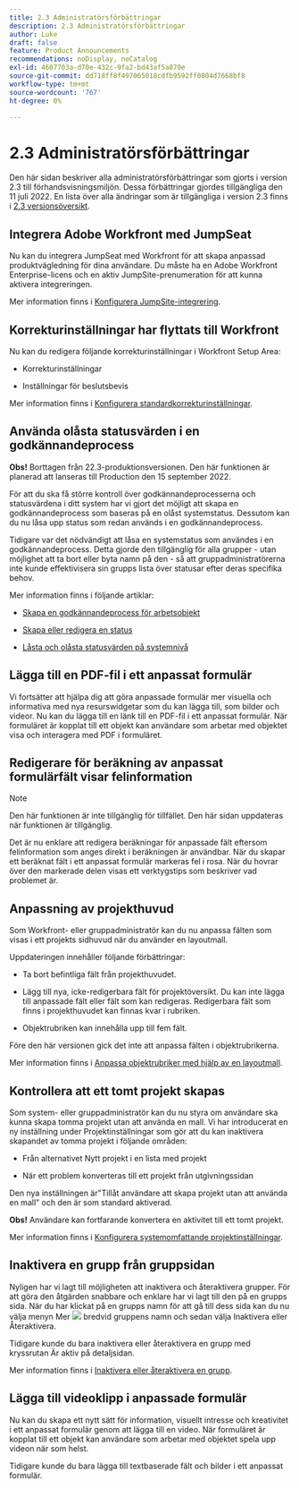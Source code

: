 ```yaml
---
title: 2.3 Administratörsförbättringar
description: 2.3 Administratörsförbättringar
author: Luke
draft: false
feature: Product Announcements
recommendations: noDisplay, noCatalog
exl-id: 4607703a-d70e-432c-9fa2-bd43af5a870e
source-git-commit: dd718ff8f497065018cdfb9592ff0804d7668bf8
workflow-type: tm+mt
source-wordcount: '767'
ht-degree: 0%

---
```


# 2.3 Administratörsförbättringar

Den här sidan beskriver alla administratörsförbättringar som gjorts i version 2.3 till förhandsvisningsmiljön. Dessa förbättringar gjordes tillgängliga den 11 juli 2022. En lista över alla ändringar som är tillgängliga i version 2.3 finns i [2.3 versionsöversikt](/help/quicksilver/product-announcements/product-releases/22.3-release-activity/22-3-release-overview.md).

## Integrera Adobe Workfront med JumpSeat

Nu kan du integrera JumpSeat med Workfront för att skapa anpassad produktvägledning för dina användare. Du måste ha en Adobe Workfront Enterprise-licens och en aktiv JumpSite-prenumeration för att kunna aktivera integreringen.

Mer information finns i [Konfigurera JumpSite-integrering](/help/quicksilver/administration-and-setup/configure-integrations/configure-jumpseat.md).

## Korrekturinställningar har flyttats till Workfront

Nu kan du redigera följande korrekturinställningar i Workfront Setup Area:

* Korrekturinställningar

* Inställningar för beslutsbevis

Mer information finns i [Konfigurera standardkorrekturinställningar](/help/quicksilver/administration-and-setup/manage-workfront/configure-proofing/configure-default-proof-settings.md).

## Använda olåsta statusvärden i en godkännandeprocess

**Obs!** Borttagen från 22.3-produktionsversionen. Den här funktionen är planerad att lanseras till Production den 15 september 2022.

För att du ska få större kontroll över godkännandeprocesserna och statusvärdena i ditt system har vi gjort det möjligt att skapa en godkännandeprocess som baseras på en olåst systemstatus. Dessutom kan du nu låsa upp status som redan används i en godkännandeprocess.

Tidigare var det nödvändigt att låsa en systemstatus som användes i en godkännandeprocess. Detta gjorde den tillgänglig för alla grupper - utan möjlighet att ta bort eller byta namn på den - så att gruppadministratörerna inte kunde effektivisera sin grupps lista över statusar efter deras specifika behov.

Mer information finns i följande artiklar:

* [Skapa en godkännandeprocess för arbetsobjekt](/help/quicksilver/administration-and-setup/customize-workfront/configure-approval-milestone-processes/create-approval-processes.md)

* [Skapa eller redigera en status](/help/quicksilver/administration-and-setup/customize-workfront/creating-custom-status-and-priority-labels/create-or-edit-a-status.md)

* [Låsta och olåsta statusvärden på systemnivå](/help/quicksilver/administration-and-setup/customize-workfront/creating-custom-status-and-priority-labels/lock-or-unlock-a-custom-system-level-status.md)


## Lägga till en PDF-fil i ett anpassat formulär

Vi fortsätter att hjälpa dig att göra anpassade formulär mer visuella och informativa med nya resurswidgetar som du kan lägga till, som bilder och videor. Nu kan du lägga till en länk till en PDF-fil i ett anpassat formulär. När formuläret är kopplat till ett objekt kan användare som arbetar med objektet visa och interagera med PDF i formuläret.

## Redigerare för beräkning av anpassat formulärfält visar felinformation

>[!NOTE]
>
>Den här funktionen är inte tillgänglig för tillfället. Den här sidan uppdateras när funktionen är tillgänglig.

Det är nu enklare att redigera beräkningar för anpassade fält eftersom felinformation som anges direkt i beräkningen är användbar. När du skapar ett beräknat fält i ett anpassat formulär markeras fel i rosa. När du hovrar över den markerade delen visas ett verktygstips som beskriver vad problemet är.

## Anpassning av projekthuvud

Som Workfront- eller gruppadministratör kan du nu anpassa fälten som visas i ett projekts sidhuvud när du använder en layoutmall.

Uppdateringen innehåller följande förbättringar:

* Ta bort befintliga fält från projekthuvudet.

* Lägg till nya, icke-redigerbara fält för projektöversikt. Du kan inte lägga till anpassade fält eller fält som kan redigeras. Redigerbara fält som finns i projekthuvudet kan finnas kvar i rubriken.

* Objektrubriken kan innehålla upp till fem fält.


Före den här versionen gick det inte att anpassa fälten i objektrubrikerna.

Mer information finns i [Anpassa objektrubriker med hjälp av en layoutmall](/help/quicksilver/administration-and-setup/customize-workfront/use-layout-templates/customize-object-headers.md).

## Kontrollera att ett tomt projekt skapas

Som system- eller gruppadministratör kan du nu styra om användare ska kunna skapa tomma projekt utan att använda en mall. Vi har introducerat en ny inställning under Projektinställningar som gör att du kan inaktivera skapandet av tomma projekt i följande områden:

* Från alternativet Nytt projekt i en lista med projekt

* När ett problem konverteras till ett projekt från utgivningssidan


Den nya inställningen är&quot;Tillåt användare att skapa projekt utan att använda en mall&quot; och den är som standard aktiverad.

**Obs!** Användare kan fortfarande konvertera en aktivitet till ett tomt projekt.

Mer information finns i [Konfigurera systemomfattande projektinställningar](/help/quicksilver/administration-and-setup/set-up-workfront/configure-system-defaults/set-project-preferences.md).

## Inaktivera en grupp från gruppsidan

Nyligen har vi lagt till möjligheten att inaktivera och återaktivera grupper. För att göra den åtgärden snabbare och enklare har vi lagt till den på en grupps sida. När du har klickat på en grupps namn för att gå till dess sida kan du nu välja menyn Mer ![](/help/quicksilver/administration-and-setup/manage-groups/create-and-manage-groups/assets/main-menu-icon.png) bredvid gruppens namn och sedan välja Inaktivera eller Återaktivera.

Tidigare kunde du bara inaktivera eller återaktivera en grupp med kryssrutan Är aktiv på detaljsidan.

Mer information finns i [Inaktivera eller återaktivera en grupp](/help/quicksilver/administration-and-setup/manage-groups/create-and-manage-groups/deactivate-or-reactivate-a-group.md).

## Lägga till videoklipp i anpassade formulär

Nu kan du skapa ett nytt sätt för information, visuellt intresse och kreativitet i ett anpassat formulär genom att lägga till en video. När formuläret är kopplat till ett objekt kan användare som arbetar med objektet spela upp videon när som helst.

Tidigare kunde du bara lägga till textbaserade fält och bilder i ett anpassat formulär.

